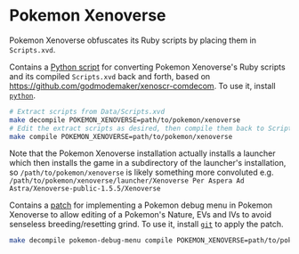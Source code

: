 # Pokemon Xenoverse

Pokemon Xenoverse obfuscates its Ruby scripts by placing them in `Scripts.xvd`.

Contains a [Python script](main.py) for converting Pokemon Xenoverse's Ruby scripts and its compiled `Scripts.xvd` back and forth, based on https://github.com/godmodemaker/xenoscr-comdecom. To use it, install [`python`](https://www.python.org/downloads/).

```sh
# Extract scripts from Data/Scripts.xvd
make decompile POKEMON_XENOVERSE=path/to/pokemon/xenoverse
# Edit the extract scripts as desired, then compile them back to Scripts.xvd
make compile POKEMON_XENOVERSE=path/to/pokemon/xenoverse
```

Note that the Pokemon Xenoverse installation actually installs a launcher which then installs the game in a subdirectory of the launcher's installation, so `/path/to/pokemon/xenoverse` is likely something more convoluted e.g. `/path/to/pokemon/xenoverse/launcher/Xenoverse Per Aspera Ad Astra/Xenoverse-public-1.5.5/Xenoverse`

Contains a [patch](pokemon-debug-menu.patch) for implementing a Pokemon debug menu in Pokemon Xenoverse to allow editing of a Pokemon's Nature, EVs and IVs to avoid senseless breeding/resetting grind. To use it, install [`git`](https://git-scm.com/book/en/v2/Getting-Started-Installing-Git) to apply the patch.


```sh
make decompile pokemon-debug-menu compile POKEMON_XENOVERSE=path/to/pokemon/xenoverse
```
